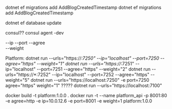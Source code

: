 dotnet ef migrations add AddBlogCreatedTimestamp
dotnet ef migrations add AddBlogCreatedTimestamp

dotnet ef database update

consul?? consul agent -dev

--ip
--port
--agree  
--weight


Platform:
dotnet run --urls="https://*:7250" --ip="localhost" --port=7250 --agree="https" --weight="1"
dotnet run --urls="https://*:7251" --ip="localhost" --port=7251 --agree="https" --weight="2"
dotnet run --urls="https://*:7252" --ip="localhost" --port=7252 --agree="https" --weight="5"
dotnet run --urls="https://localhost:7250" -e port=7250 agree="https" weight="1"
?????
dotnet run --urls="https://localhost:7100" 

docker build -t platform:1.0.0 .
docker run -t --name platform_api -p 8001:80 -e agree=http -e ip=10.0.12.6 -e port=8001 -e weight=1  platform:1.0.0